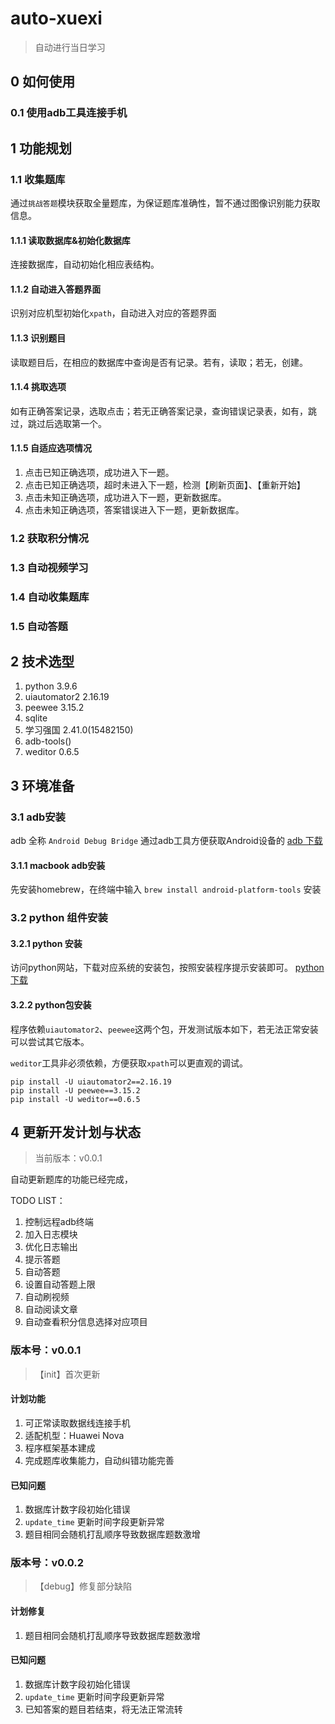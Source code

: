 # auto-xuexi
> 自动进行当日学习
## 0 如何使用
### 0.1 使用adb工具连接手机


## 1 功能规划
### 1.1 收集题库
通过`挑战答题`模块获取全量题库，为保证题库准确性，暂不通过图像识别能力获取信息。
#### 1.1.1 读取数据库&初始化数据库
连接数据库，自动初始化相应表结构。
#### 1.1.2 自动进入答题界面
识别对应机型初始化`xpath`，自动进入对应的答题界面
#### 1.1.3 识别题目
读取题目后，在相应的数据库中查询是否有记录。若有，读取；若无，创建。
#### 1.1.4 挑取选项
如有正确答案记录，选取点击；若无正确答案记录，查询错误记录表，如有，跳过，跳过后选取第一个。
#### 1.1.5 自适应选项情况
1. 点击已知正确选项，成功进入下一题。
2. 点击已知正确选项，超时未进入下一题，检测【刷新页面】、【重新开始】
3. 点击未知正确选项，成功进入下一题，更新数据库。
4. 点击未知正确选项，答案错误进入下一题，更新数据库。

### 1.2 获取积分情况
### 1.3 自动视频学习
### 1.4 自动收集题库
### 1.5 自动答题

## 2 技术选型
1. python 3.9.6
2. uiautomator2 2.16.19
3. peewee 3.15.2
4. sqlite
5. 学习强国 2.41.0(15482150)
6. adb-tools()
7. weditor 0.6.5


## 3 环境准备
### 3.1 adb安装
adb 全称 `Android Debug Bridge` 通过adb工具方便获取Android设备的
[adb 下载](https://developer.android.google.cn/studio/releases/platform-tools?hl=zh-cn)
#### 3.1.1 macbook adb安装
先安装homebrew，在终端中输入 `brew install android-platform-tools` 安装

### 3.2 python 组件安装
#### 3.2.1 python 安装
访问python网站，下载对应系统的安装包，按照安装程序提示安装即可。
[python 下载](https://www.python.org/downloads/release/python-396/)
#### 3.2.2 python包安装
程序依赖`uiautomator2`、`peewee`这两个包，开发测试版本如下，若无法正常安装可以尝试其它版本。

`weditor`工具非必须依赖，方便获取`xpath`可以更直观的调试。
```shell
pip install -U uiautomator2==2.16.19
pip install -U peewee==3.15.2
pip install -U weditor==0.6.5
```

## 4 更新开发计划与状态
> 当前版本：v0.0.1

自动更新题库的功能已经完成，

TODO LIST：
1. 控制远程adb终端
2. 加入日志模块
3. 优化日志输出
4. 提示答题
5. 自动答题
6. 设置自动答题上限
7. 自动刷视频
8. 自动阅读文章
9. 自动查看积分信息选择对应项目

### 版本号：v0.0.1
> 【init】首次更新
#### 计划功能
1. 可正常读取数据线连接手机
2. 适配机型：Huawei Nova
3. 程序框架基本建成
4. 完成题库收集能力，自动纠错功能完善
#### 已知问题
1. 数据库计数字段初始化错误
2. `update_time` 更新时间字段更新异常
3. 题目相同会随机打乱顺序导致数据库题数激增

### 版本号：v0.0.2
> 【debug】修复部分缺陷
#### 计划修复
1. 题目相同会随机打乱顺序导致数据库题数激增
#### 已知问题
1. 数据库计数字段初始化错误
2. `update_time` 更新时间字段更新异常
3. 已知答案的题目若结束，将无法正常流转